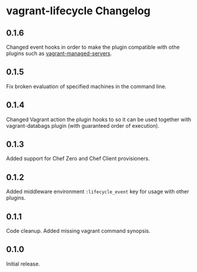 # vagrant-lifecycle Changelog

## 0.1.6

Changed event hooks in order to make the plugin compatible with othe plugins such as [vagrant-managed-servers](https://github.com/tknerr/vagrant-managed-servers).

## 0.1.5

Fix broken evaluation of specified machines in the command line.

## 0.1.4

Changed Vagrant action the plugin hooks to so it can be used together with vagrant-databags plugin (with guaranteed 
order of execution).

## 0.1.3

Added support for Chef Zero and Chef Client provisioners.

## 0.1.2

Added middleware environment `:lifecycle_event` key for usage with other plugins.

## 0.1.1

Code cleanup. Added missing vagrant command synopsis.

## 0.1.0

Initial release.
